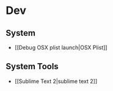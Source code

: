 # Dev
## System

- [[Debug OSX plist launch|OSX Plist]]



## System Tools

- [[Sublime Text 2|sublime text 2]]